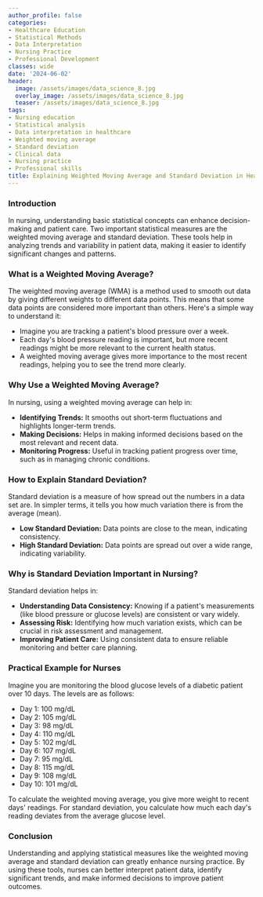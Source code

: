 ```yaml
---
author_profile: false
categories:
- Healthcare Education
- Statistical Methods
- Data Interpretation
- Nursing Practice
- Professional Development
classes: wide
date: '2024-06-02'
header:
  image: /assets/images/data_science_8.jpg
  overlay_image: /assets/images/data_science_8.jpg
  teaser: /assets/images/data_science_8.jpg
tags:
- Nursing education
- Statistical analysis
- Data interpretation in healthcare
- Weighted moving average
- Standard deviation
- Clinical data
- Nursing practice
- Professional skills
title: Explaining Weighted Moving Average and Standard Deviation in Health Care
---
```


### Introduction

In nursing, understanding basic statistical concepts can enhance decision-making and patient care. Two important statistical measures are the weighted moving average and standard deviation. These tools help in analyzing trends and variability in patient data, making it easier to identify significant changes and patterns.

### What is a Weighted Moving Average?

The weighted moving average (WMA) is a method used to smooth out data by giving different weights to different data points. This means that some data points are considered more important than others. Here's a simple way to understand it:

- Imagine you are tracking a patient's blood pressure over a week.
- Each day's blood pressure reading is important, but more recent readings might be more relevant to the current health status.
- A weighted moving average gives more importance to the most recent readings, helping you to see the trend more clearly.

### Why Use a Weighted Moving Average?

In nursing, using a weighted moving average can help in:

- **Identifying Trends:** It smooths out short-term fluctuations and highlights longer-term trends.
- **Making Decisions:** Helps in making informed decisions based on the most relevant and recent data.
- **Monitoring Progress:** Useful in tracking patient progress over time, such as in managing chronic conditions.

### How to Explain Standard Deviation?

Standard deviation is a measure of how spread out the numbers in a data set are. In simpler terms, it tells you how much variation there is from the average (mean).

- **Low Standard Deviation:** Data points are close to the mean, indicating consistency.
- **High Standard Deviation:** Data points are spread out over a wide range, indicating variability.

### Why is Standard Deviation Important in Nursing?

Standard deviation helps in:

- **Understanding Data Consistency:** Knowing if a patient's measurements (like blood pressure or glucose levels) are consistent or vary widely.
- **Assessing Risk:** Identifying how much variation exists, which can be crucial in risk assessment and management.
- **Improving Patient Care:** Using consistent data to ensure reliable monitoring and better care planning.

### Practical Example for Nurses

Imagine you are monitoring the blood glucose levels of a diabetic patient over 10 days. The levels are as follows:

- Day 1: 100 mg/dL
- Day 2: 105 mg/dL
- Day 3: 98 mg/dL
- Day 4: 110 mg/dL
- Day 5: 102 mg/dL
- Day 6: 107 mg/dL
- Day 7: 95 mg/dL
- Day 8: 115 mg/dL
- Day 9: 108 mg/dL
- Day 10: 101 mg/dL

To calculate the weighted moving average, you give more weight to recent days' readings. For standard deviation, you calculate how much each day's reading deviates from the average glucose level.

### Conclusion

Understanding and applying statistical measures like the weighted moving average and standard deviation can greatly enhance nursing practice. By using these tools, nurses can better interpret patient data, identify significant trends, and make informed decisions to improve patient outcomes.